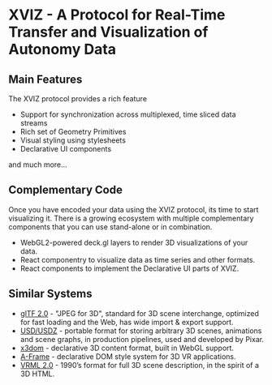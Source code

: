 # XVIZ - A Protocol for Real-Time Transfer and Visualization of Autonomy Data


## Main Features

The XVIZ protocol provides a rich feature

* Support for synchronization across multiplexed, time sliced data streams
* Rich set of Geometry Primitives
* Visual styling using stylesheets
* Declarative UI components

and much more...


## Complementary Code

Once you have encoded your data using the XVIZ protocol, its time to start visualizing it. There is a growing ecosystem with multiple complementary components that you can use stand-alone or in combination.

* WebGL2-powered deck.gl layers to render 3D visualizations of your data.
* React componentry to visualize data as time series and other formats.
* React components to implement the Declarative UI parts of XVIZ.


## Similar Systems

* [glTF 2.0](https://github.com/KhronosGroup/glTF) - "JPEG for 3D", standard for 3D scene interchange, optimized for fast loading and the Web, has wide import & export support.
* [USD/USDZ](https://graphics.pixar.com/usd/docs/index.html) - portable format for storing arbitrary 3D scenes, animations and scene graphs, in production pipelines, used and developed by Pixar.
* [x3dom](https://www.x3dom.org/) - declarative 3D content format, built in WebGL support.
* [A-Frame](https://aframe.io/) - declarative DOM style system for 3D VR applications.
* [VRML 2.0](http://gun.teipir.gr/VRML-amgem/spec/index.html) - 1990’s format for full 3D scene description, in the spirit of a 3D HTML.
